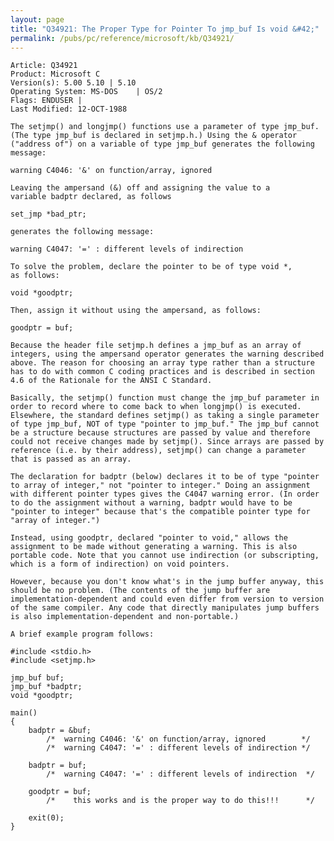 ```yaml
---
layout: page
title: "Q34921: The Proper Type for Pointer To jmp_buf Is void &#42;"
permalink: /pubs/pc/reference/microsoft/kb/Q34921/
---
```


	Article: Q34921
	Product: Microsoft C
	Version(s): 5.00 5.10 | 5.10
	Operating System: MS-DOS    | OS/2
	Flags: ENDUSER |
	Last Modified: 12-OCT-1988
	
	The setjmp() and longjmp() functions use a parameter of type jmp_buf.
	(The type jmp_buf is declared in setjmp.h.) Using the & operator
	("address of") on a variable of type jmp_buf generates the following
	message:
	
	warning C4046: '&' on function/array, ignored
	
	Leaving the ampersand (&) off and assigning the value to a
	variable badptr declared, as follows
	
	set_jmp *bad_ptr;
	
	generates the following message:
	
	warning C4047: '=' : different levels of indirection
	
	To solve the problem, declare the pointer to be of type void *,
	as follows:
	
	void *goodptr;
	
	Then, assign it without using the ampersand, as follows:
	
	goodptr = buf;
	
	Because the header file setjmp.h defines a jmp_buf as an array of
	integers, using the ampersand operator generates the warning described
	above. The reason for choosing an array type rather than a structure
	has to do with common C coding practices and is described in section
	4.6 of the Rationale for the ANSI C Standard.
	
	Basically, the setjmp() function must change the jmp_buf parameter in
	order to record where to come back to when longjmp() is executed.
	Elsewhere, the standard defines setjmp() as taking a single parameter
	of type jmp_buf, NOT of type "pointer to jmp_buf." The jmp_buf cannot
	be a structure because structures are passed by value and therefore
	could not receive changes made by setjmp(). Since arrays are passed by
	reference (i.e. by their address), setjmp() can change a parameter
	that is passed as an array.
	
	The declaration for badptr (below) declares it to be of type "pointer
	to array of integer," not "pointer to integer." Doing an assignment
	with different pointer types gives the C4047 warning error. (In order
	to do the assignment without a warning, badptr would have to be
	"pointer to integer" because that's the compatible pointer type for
	"array of integer.")
	
	Instead, using goodptr, declared "pointer to void," allows the
	assignment to be made without generating a warning. This is also
	portable code. Note that you cannot use indirection (or subscripting,
	which is a form of indirection) on void pointers.
	
	However, because you don't know what's in the jump buffer anyway, this
	should be no problem. (The contents of the jump buffer are
	implementation-dependent and could even differ from version to version
	of the same compiler. Any code that directly manipulates jump buffers
	is also implementation-dependent and non-portable.)
	
	A brief example program follows:
	
	#include <stdio.h>
	#include <setjmp.h>
	
	jmp_buf buf;
	jmp_buf *badptr;
	void *goodptr;
	
	main()
	{
	    badptr = &buf;
	        /*  warning C4046: '&' on function/array, ignored        */
	        /*  warning C4047: '=' : different levels of indirection */
	
	    badptr = buf;
	        /*  warning C4047: '=' : different levels of indirection  */
	
	    goodptr = buf;
	        /*    this works and is the proper way to do this!!!      */
	
	    exit(0);
	}
